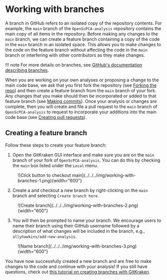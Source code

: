 # Working with branches

A branch in GitHub refers to an isolated copy of the repository contents.
For example, the `main` branch of the `OpenScPCA-analysis` repository contains the main copy of all items in the repository.
Before making any changes to the `main` branch, we can create a feature branch containing a copy of the code in the `main` branch in an isolated space.
This allows you to make changes to the code on the feature branch without affecting the code in the `main` branch or interfering with other contributors as they make changes.

!!! note
    For more details on branches, see [GitHub's documentation describing branches](https://docs.github.com/en/pull-requests/collaborating-with-pull-requests/proposing-changes-to-your-work-with-pull-requests/about-branches).

When you are working on your own analyses or proposing a change to the main code base, we ask that you first fork the repository (see [Forking the repo](STUB-LINK)) and then create a feature branch from the `main` branch of your fork.
Any changes that you make should then be incorporated or added to that feature branch (see [Making commits](STUB-LINK)).
Once your analysis or changes are complete, then you will create and file a pull request to the `main` branch of `OpenScPCA-analysis` to request to incorporate your additions into the main code base (see [Creating pull requests](STUB-LINK)).

## Creating a feature branch

Follow these steps to create your feature branch:

1. Open the GitKraken GUI interface and make sure you are on the `main` branch of your fork of `OpenScPCA-analysis`.
You can do this by checking the `main` box listed under the `Local` menu.

<figure markdown="span">
    ![Click button to checkout main](../../../img/working-with-branches-1.png){width="600"}
</figure>

2. Create a and checkout a new branch by right-clicking on the `main` branch and selecting `Create branch here`.

<figure markdown="span">
    ![Create branch](../../../img/working-with-branches-2.png){width="600"}
</figure>

3. You will then be prompted to name your branch.
We encourage users to name their branch using their GitHub username followed by a description of what changes will be included in the branch, e.g., `allyhawkins/add-new-analysis`.

<figure markdown="span">
    ![Name branch](../../../img/working-with-branches-3.png){width="600"}
</figure>

You have now successfully created a new branch and are free to make changes to the code and continue with your analysis!
If you still have questions, check out [this tutorial on creating branches with GitKraken](https://www.gitkraken.com/learn/git/problems/create-git-branch).
